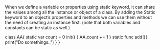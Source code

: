 When we define a variable or properties using static keyword, it can share the values among all the instance or object of a class. 
By adding the Static keyword to an object’s properties and methods we can use them without the need of creating an instance first. 
(note that both variables and constants can be static as well.)

class AA{
    static var count = 0
    init() {
        AA.count += 1
    }
    static func add(){
        print("Do somethings..")
    }
}
